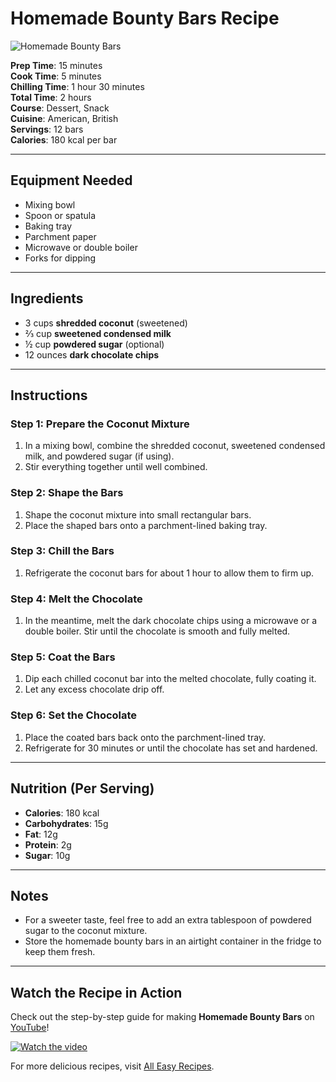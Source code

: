 # Homemade Bounty Bars Recipe

![Homemade Bounty Bars](https://all-easyrecipes.com/wp-content/uploads/2025/02/Homemade-Bounty-Bars-Recipe-750x420.jpg)

**Prep Time**: 15 minutes  
**Cook Time**: 5 minutes  
**Chilling Time**: 1 hour 30 minutes  
**Total Time**: 2 hours  
**Course**: Dessert, Snack  
**Cuisine**: American, British  
**Servings**: 12 bars  
**Calories**: 180 kcal per bar  

---

## Equipment Needed

- Mixing bowl  
- Spoon or spatula  
- Baking tray  
- Parchment paper  
- Microwave or double boiler  
- Forks for dipping  

---

## Ingredients

- 3 cups **shredded coconut** (sweetened)  
- ⅔ cup **sweetened condensed milk**  
- ½ cup **powdered sugar** (optional)  
- 12 ounces **dark chocolate chips**

---

## Instructions

### Step 1: Prepare the Coconut Mixture
1. In a mixing bowl, combine the shredded coconut, sweetened condensed milk, and powdered sugar (if using).  
2. Stir everything together until well combined.

### Step 2: Shape the Bars
1. Shape the coconut mixture into small rectangular bars.  
2. Place the shaped bars onto a parchment-lined baking tray.

### Step 3: Chill the Bars
1. Refrigerate the coconut bars for about 1 hour to allow them to firm up.

### Step 4: Melt the Chocolate
1. In the meantime, melt the dark chocolate chips using a microwave or a double boiler. Stir until the chocolate is smooth and fully melted.

### Step 5: Coat the Bars
1. Dip each chilled coconut bar into the melted chocolate, fully coating it.  
2. Let any excess chocolate drip off.

### Step 6: Set the Chocolate
1. Place the coated bars back onto the parchment-lined tray.  
2. Refrigerate for 30 minutes or until the chocolate has set and hardened.

---

## Nutrition (Per Serving)

- **Calories**: 180 kcal  
- **Carbohydrates**: 15g  
- **Fat**: 12g  
- **Protein**: 2g  
- **Sugar**: 10g

---

## Notes
- For a sweeter taste, feel free to add an extra tablespoon of powdered sugar to the coconut mixture.
- Store the homemade bounty bars in an airtight container in the fridge to keep them fresh.

---

## Watch the Recipe in Action

Check out the step-by-step guide for making **Homemade Bounty Bars** on [YouTube](https://www.youtube.com/watch?v=U-tjkS6yoas)!

[![Watch the video](https://img.youtube.com/vi/U-tjkS6yoas/0.jpg)](https://www.youtube.com/watch?v=U-tjkS6yoas)

For more delicious recipes, visit [All Easy Recipes](https://all-easyrecipes.com/homemade-bounty-bars-recipe).
